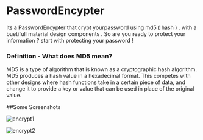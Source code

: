 # PasswordEncypter
Its a PasswordEncypter that crypt yourpassword using md5 ( hash ) . with a buetifull material design components . So are you ready to protect your information ? start with protecting your password !

### Definition - What does MD5 mean?

MD5 is a type of algorithm that is known as a cryptographic hash algorithm. MD5 produces a hash value in a hexadecimal format. This competes with other designs where hash functions take in a certain piece of data, and change it to provide a key or value that can be used in place of the original value.


##Some Screenshots

![encrypt1](https://cloud.githubusercontent.com/assets/24621701/21529188/14a5d65e-cd38-11e6-933f-162bdd3a8a71.png)

![encrypt2](https://cloud.githubusercontent.com/assets/24621701/21529187/14141e8a-cd38-11e6-9c9d-3704fd4b1fd5.png)
